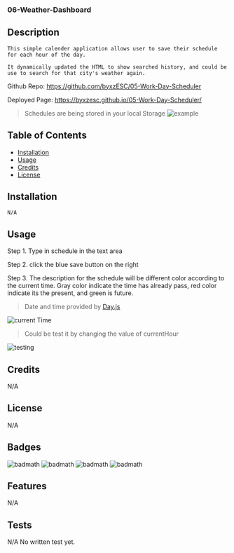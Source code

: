 ### 06-Weather-Dashboard

## Description 

    This simple calender application allows user to save their schedule for each hour of the day. 
    
    It dynamically updated the HTML to show searched history, and could be use to search for that city's weather again. 


Github Repo: https://github.com/byxzESC/05-Work-Day-Scheduler

Deployed Page: https://byxzesc.github.io/05-Work-Day-Scheduler/

> Schedules are being stored in your local Storage
![example](./assets/images/sample.JPG)

## Table of Contents 

* [Installation](#installation)
* [Usage](#usage)
* [Credits](#credits)
* [License](#license)


## Installation
    N/A


## Usage 

Step 1. Type in schedule in the text area 

Step 2. click the blue save button on the right

Step 3. The description for the schedule will be different color according to the current time. Gray color indicate the time has already pass, red color indicate its the present, and green is future.

> Date and time provided by [Day.js](https://day.js.org/en/)

![current Time](./assets/images/time_sample.JPG)

> Could be test it by changing the value of currentHour

![testing](./assets/images/currentHour.JPG)

## Credits

N/A


## License

N/A


## Badges

![badmath](https://img.shields.io/badge/HTML-10%25-orange)
![badmath](https://img.shields.io/badge/CSS-10%25-blue)
![badmath](https://img.shields.io/badge/jQuery-10%25-blue)
![badmath](https://img.shields.io/badge/Javascript-300%25-yellow)

## Features

N/A 

## Tests

N/A
No written test yet.
